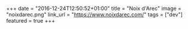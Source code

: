 +++
date = "2016-12-24T12:50:52+01:00"
title = "Noix d'Arec"
image = "noixdarec.png"
link_url = "https://www.noixdarec.com/"
tags = ["dev"]
featured = true
+++


